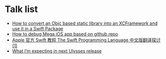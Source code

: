 # Talk list

- [How to convert an Objc based static library into an XCFramework and use it in a Swift Package](https://github.com/pmtao/TechTalk/blob/master/Articles/How%20to%20convert%20an%20Objc%20based%20static%20library%20into%20an%20XCFramework%20and%20use%20it%20in%20a%20Swift%20Package.md)
- [How to debug Mega iOS app based on github repo](https://github.com/pmtao/TechTalk/blob/master/Articles/How%20to%20debug%20Mega%20iOS%20app%20based%20on%20github%20repo.md)
- [Apple 官方 Swift 教程 The Swift Programming Language 中文版翻译探讨(1)](https://github.com/pmtao/TechTalk/issues/2)
- [What I’m expecting in next Ulysses release](https://github.com/pmtao/TechTalk/issues/1)
